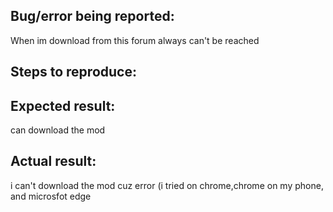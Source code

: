 ## Bug/error being reported:
When im download from this forum always can't be reached

## Steps to reproduce:
<!--
Optimally an ordered list with the steps needed to reproduce the bug

### Example:
1. Press Manual
2. Press Download
3. Browsers says: the site can't be reached
-->

## Expected result:
can download the mod

## Actual result:
i can't download the mod cuz error (i tried on chrome,chrome on my phone, and microsfot edge
